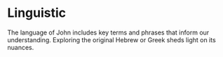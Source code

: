 # Linguistic

The language of John includes key terms and phrases that inform our understanding. Exploring the original Hebrew or Greek sheds light on its nuances.


